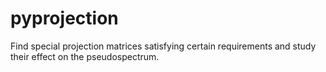 # pyprojection
Find special projection matrices satisfying certain requirements and study their effect on the pseudospectrum.
